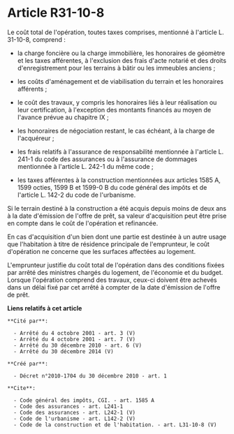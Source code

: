 # Article R31-10-8

Le coût total de l'opération, toutes taxes comprises, mentionné à l'article L. 31-10-8, comprend :

- la charge foncière ou la charge immobilière, les honoraires de géomètre et les taxes afférentes, à l'exclusion des frais
d'acte notarié et des droits d'enregistrement pour les terrains à bâtir ou les immeubles anciens ;

- les coûts d'aménagement et de viabilisation du terrain et les honoraires afférents ;

- le coût des travaux, y compris les honoraires liés à leur réalisation ou leur certification, à l'exception des montants
financés au moyen de l'avance prévue au chapitre IX ;

- les honoraires de négociation restant, le cas échéant, à la charge de l'acquéreur ;

- les frais relatifs à l'assurance de responsabilité mentionnée à l'article L. 241-1 du code des assurances ou à l'assurance
de dommages mentionnée à l'article L. 242-1 du même code ;

- les taxes afférentes à la construction mentionnées aux articles 1585 A, 1599 octies, 1599 B et 1599-0 B du code général des
impôts et de l'article L. 142-2 du code de l'urbanisme. 

Si le terrain destiné à la construction a été acquis depuis moins de deux ans à la date d'émission de l'offre de prêt, sa
valeur d'acquisition peut être prise en compte dans le coût de l'opération et refinancée. 

En cas d'acquisition d'un bien dont une partie est destinée à un autre usage que l'habitation à titre de résidence principale
de l'emprunteur, le coût d'opération ne concerne que les surfaces affectées au logement. 

L'emprunteur justifie du coût total de l'opération dans des conditions fixées par arrêté des ministres chargés du logement,
de l'économie et du budget. Lorsque l'opération comprend des travaux, ceux-ci doivent être achevés dans un délai fixé par cet
arrêté à compter de la date d'émission de l'offre de prêt.

**Liens relatifs à cet article**

	**Cité par**:

	  - Arrêté du 4 octobre 2001 - art. 3 (V)
	  - Arrêté du 4 octobre 2001 - art. 7 (V)
	  - Arrêté du 30 décembre 2010 - art. 6 (V)
	  - Arrêté du 30 décembre 2014 (V)

	**Créé par**:

	  - Décret n°2010-1704 du 30 décembre 2010 - art. 1

	**Cite**:

	  - Code général des impôts, CGI. - art. 1585 A
	  - Code des assurances - art. L241-1
	  - Code des assurances - art. L242-1 (V)
	  - Code de l'urbanisme - art. L142-2 (V)
	  - Code de la construction et de l'habitation. - art. L31-10-8 (V)
